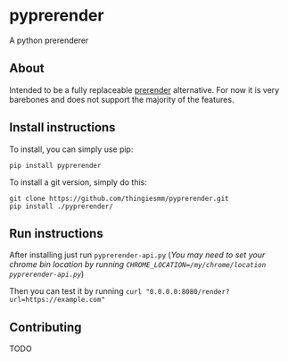 # pyprerender
A python prerenderer

## About

Intended to be a fully replaceable [prerender](https://github.com/prerender/prerender) alternative. For now it is very barebones and does not support the majority of the features.

## Install instructions

To install, you can simply use pip:

`pip install pyprerender`

To install a git version, simply do this:

    git clone https://github.com/thingiesmm/pyprerender.git
    pip install ./pyprerender/


## Run instructions

After installing just run `pyprerender-api.py` (_You may need to set your chrome bin location by running `CHROME_LOCATION=/my/chrome/location pyprerender-api.py`_)

Then you can test it by running `curl "0.0.0.0:8080/render?url=https://example.com"`


## Contributing

TODO

